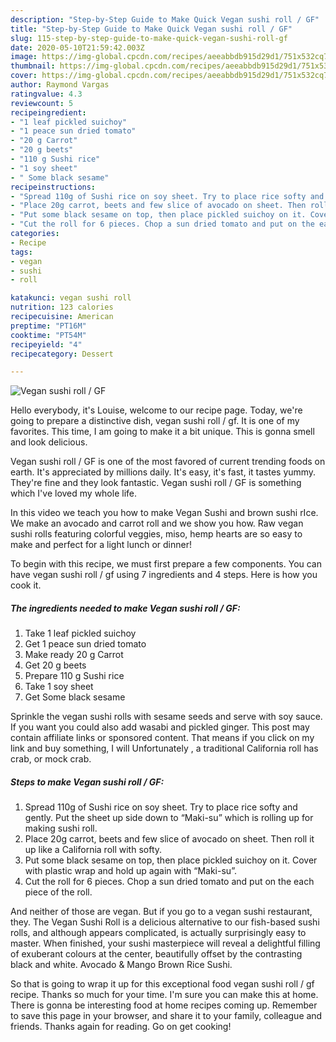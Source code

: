 ```yaml
---
description: "Step-by-Step Guide to Make Quick Vegan sushi roll / GF"
title: "Step-by-Step Guide to Make Quick Vegan sushi roll / GF"
slug: 115-step-by-step-guide-to-make-quick-vegan-sushi-roll-gf
date: 2020-05-10T21:59:42.003Z
image: https://img-global.cpcdn.com/recipes/aeeabbdb915d29d1/751x532cq70/vegan-sushi-roll-gf-recipe-main-photo.jpg
thumbnail: https://img-global.cpcdn.com/recipes/aeeabbdb915d29d1/751x532cq70/vegan-sushi-roll-gf-recipe-main-photo.jpg
cover: https://img-global.cpcdn.com/recipes/aeeabbdb915d29d1/751x532cq70/vegan-sushi-roll-gf-recipe-main-photo.jpg
author: Raymond Vargas
ratingvalue: 4.3
reviewcount: 5
recipeingredient:
- "1 leaf pickled suichoy"
- "1 peace sun dried tomato"
- "20 g Carrot"
- "20 g beets"
- "110 g Sushi rice"
- "1 soy sheet"
- " Some black sesame"
recipeinstructions:
- "Spread 110g of Sushi rice on soy sheet. Try to place rice softy and gently. Put the sheet up side down to “Maki-su” which is rolling up for making sushi roll."
- "Place 20g carrot, beets and few slice of avocado on sheet. Then roll it up like a California roll with softy."
- "Put some black sesame on top, then place pickled suichoy on it. Cover with plastic wrap and hold up again with “Maki-su”."
- "Cut the roll for 6 pieces. Chop a sun dried tomato and put on the each piece of the roll."
categories:
- Recipe
tags:
- vegan
- sushi
- roll

katakunci: vegan sushi roll 
nutrition: 123 calories
recipecuisine: American
preptime: "PT16M"
cooktime: "PT54M"
recipeyield: "4"
recipecategory: Dessert

---
```



![Vegan sushi roll / GF](https://img-global.cpcdn.com/recipes/aeeabbdb915d29d1/751x532cq70/vegan-sushi-roll-gf-recipe-main-photo.jpg)

Hello everybody, it's Louise, welcome to our recipe page. Today, we're going to prepare a distinctive dish, vegan sushi roll / gf. It is one of my favorites. This time, I am going to make it a bit unique. This is gonna smell and look delicious.

Vegan sushi roll / GF is one of the most favored of current trending foods on earth. It's appreciated by millions daily. It's easy, it's fast, it tastes yummy. They're fine and they look fantastic. Vegan sushi roll / GF is something which I've loved my whole life.

In this video we teach you how to make Vegan Sushi and brown sushi rIce. We make an avocado and carrot roll and we show you how. Raw vegan sushi rolls featuring colorful veggies, miso, hemp hearts are so easy to make and perfect for a light lunch or dinner!


To begin with this recipe, we must first prepare a few components. You can have vegan sushi roll / gf using 7 ingredients and 4 steps. Here is how you cook it.

<!--inarticleads1-->

##### The ingredients needed to make Vegan sushi roll / GF:

1. Take 1 leaf pickled suichoy
1. Get 1 peace sun dried tomato
1. Make ready 20 g Carrot
1. Get 20 g beets
1. Prepare 110 g Sushi rice
1. Take 1 soy sheet
1. Get  Some black sesame


Sprinkle the vegan sushi rolls with sesame seeds and serve with soy sauce. If you want you could also add wasabi and pickled ginger. This post may contain affiliate links or sponsored content. That means if you click on my link and buy something, I will Unfortunately , a traditional California roll has crab, or mock crab. 

<!--inarticleads2-->

##### Steps to make Vegan sushi roll / GF:

1. Spread 110g of Sushi rice on soy sheet. Try to place rice softy and gently. Put the sheet up side down to “Maki-su” which is rolling up for making sushi roll.
1. Place 20g carrot, beets and few slice of avocado on sheet. Then roll it up like a California roll with softy.
1. Put some black sesame on top, then place pickled suichoy on it. Cover with plastic wrap and hold up again with “Maki-su”.
1. Cut the roll for 6 pieces. Chop a sun dried tomato and put on the each piece of the roll.


And neither of those are vegan. But if you go to a vegan sushi restaurant, they. The Vegan Sushi Roll is a delicious alternative to our fish-based sushi rolls, and although appears complicated, is actually surprisingly easy to master. When finished, your sushi masterpiece will reveal a delightful filling of exuberant colours at the center, beautifully offset by the contrasting black and white. Avocado &amp; Mango Brown Rice Sushi. 

So that is going to wrap it up for this exceptional food vegan sushi roll / gf recipe. Thanks so much for your time. I'm sure you can make this at home. There is gonna be interesting food at home recipes coming up. Remember to save this page in your browser, and share it to your family, colleague and friends. Thanks again for reading. Go on get cooking!
